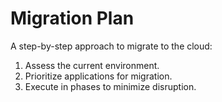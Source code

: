 # Migration Plan

A step-by-step approach to migrate to the cloud:
1. Assess the current environment.
2. Prioritize applications for migration.
3. Execute in phases to minimize disruption.
